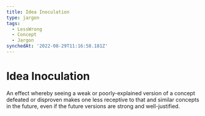 ```yaml
---
title: Idea Inoculation
type: jargon
tags:
  - LessWrong
  - Concept
  - Jargon
synchedAt: '2022-08-29T11:16:58.181Z'
---
```

# Idea Inoculation



An effect whereby seeing a weak or poorly-explained version of a concept defeated or disproven makes one less receptive to that and similar concepts in the future, even if the future versions are strong and well-justified.  
 